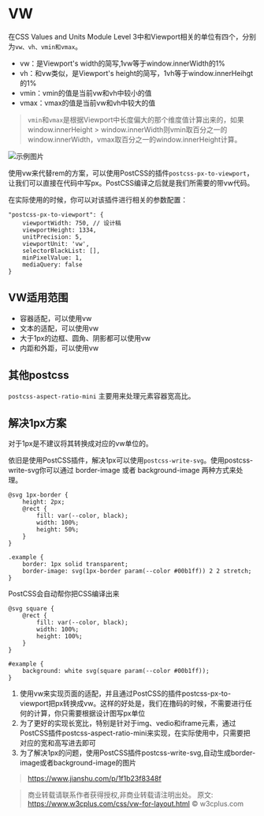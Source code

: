 # VW

在CSS Values and Units Module Level 3中和Viewport相关的单位有四个，分别为`vw、vh、vmin和vmax`。

* vw：是Viewport's width的简写,1vw等于window.innerWidth的1%
* vh：和vw类似，是Viewport's height的简写，1vh等于window.innerHeihgt的1%
* vmin：vmin的值是当前vw和vh中较小的值
* vmax：vmax的值是当前vw和vh中较大的值

> `vmin`和`vmax`是根据Viewport中长度偏大的那个维度值计算出来的，如果window.innerHeight > window.innerWidth则vmin取百分之一的window.innerWidth，vmax取百分之一的window.innerHeight计算。

![示例图片](https://www.w3cplus.com/sites/default/files/blogs/2017/1707/vw-layout-5.png)

使用vw来代替rem的方案，可以使用PostCSS的插件`postcss-px-to-viewport`，让我们可以直接在代码中写px。PostCSS编译之后就是我们所需要的带vw代码。

在实际使用的时候，你可以对该插件进行相关的参数配置：
```
"postcss-px-to-viewport": { 
    viewportWidth: 750, // 设计稿
    viewportHeight: 1334, 
    unitPrecision: 5, 
    viewportUnit: 'vw', 
    selectorBlackList: [], 
    minPixelValue: 1, 
    mediaQuery: false 
}
```

## **VW适用范围**

* 容器适配，可以使用vw
* 文本的适配，可以使用vw
* 大于1px的边框、圆角、阴影都可以使用vw
* 内距和外距，可以使用vw

## **其他postcss**

`postcss-aspect-ratio-mini` 主要用来处理元素容器宽高比。

## **解决1px方案**

对于1px是不建议将其转换成对应的vw单位的。

依旧是使用PostCSS插件，解决1px可以使用`postcss-write-svg`。使用postcss-write-svg你可以通过 border-image 或者 background-image 两种方式来处理。

```
@svg 1px-border { 
    height: 2px; 
    @rect { 
        fill: var(--color, black); 
        width: 100%; 
        height: 50%; 
    } 
}

.example { 
    border: 1px solid transparent; 
    border-image: svg(1px-border param(--color #00b1ff)) 2 2 stretch; 
}
```
PostCSS会自动帮你把CSS编译出来

```
@svg square { 
    @rect { 
        fill: var(--color, black); 
        width: 100%; 
        height: 100%; 
    } 
} 

#example { 
    background: white svg(square param(--color #00b1ff)); 
}

```

1. 使用vw来实现页面的适配，并且通过PostCSS的插件postcss-px-to-viewport把px转换成vw。这样的好处是，我们在撸码的时候，不需要进行任何的计算，你只需要根据设计图写px单位
2. 为了更好的实现长宽比，特别是针对于img、vedio和iframe元素，通过PostCSS插件postcss-aspect-ratio-mini来实现，在实际使用中，只需要把对应的宽和高写进去即可
3. 为了解决1px的问题，使用PostCSS插件postcss-write-svg,自动生成border-image或者background-image的图片


> https://www.jianshu.com/p/1f1b23f8348f

> 商业转载请联系作者获得授权,非商业转载请注明出处。
原文: https://www.w3cplus.com/css/vw-for-layout.html © w3cplus.com
